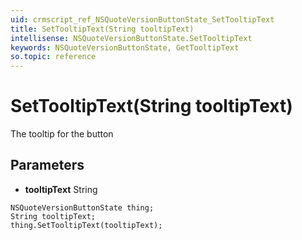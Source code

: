 ```yaml
---
uid: crmscript_ref_NSQuoteVersionButtonState_SetTooltipText
title: SetTooltipText(String tooltipText)
intellisense: NSQuoteVersionButtonState.SetTooltipText
keywords: NSQuoteVersionButtonState, GetTooltipText
so.topic: reference
---
```


# SetTooltipText(String tooltipText)

The tooltip for the button

## Parameters

* **tooltipText** String

```crmscript
NSQuoteVersionButtonState thing;
String tooltipText;
thing.SetTooltipText(tooltipText);
```

